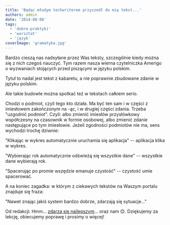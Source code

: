 ```yaml
---
title: 'Będąc młodym techwriterem przyszedł do mię tekst...'
authors: admin
date: '2014-08-08'
tags:
  - 'dobre-praktyki'
  - 'warsztat'
  - 'język'
coverImage: 'gramatyka.jpg'
---
```


Bardzo cieszą nas nadsyłane przez Was teksty, szczególnie kiedy można się z nich
czegoś nauczyć. Tym razem nasza wierna czytelniczka Amerigo o wyzwaniach
stojących przed piszącymi w języku polskim.

<!--truncate-->

Tytuł to nadal jest tekst z kabaretu, a nie poprawnie zbudowane zdanie w języku
polskim.

Ale takie budowle można spotkać też w tekstach całkiem serio.

Chodzi o podmiot, czyli tego kto działa. Ma być ten sam i w części z imiesłowem
zakończonym na -ąc, i w drugiej części zdania. Trzeba "uzgodnić podmiot". Czyli:
albo zmienić imiesłów przysłówkowy współczesny na czasownik w formie osobowej,
albo zmienić zdanie następujące po tym imiesłowie. Jeżeli zgodności podmiotów
nie ma, sens wychodzi trochę dziwnie:

"Klikając w wykres automatycznie uruchamia się aplikacja" -- aplikacja klika w
wykres.

"Wybierając rok automatycznie odświeżą się wszystkie dane" -- wszystkie dane
wybierają rok.

"Spacerując po promie wszędzie emanuje czystość" -- czystość umie spacerować.

A na koniec zagadka: w którym z ciekawych tekstów na Waszym portalu znajduje się
fraza:

"Nawet znając jakiś system bardzo dobrze, zdarzają się sytuacje..."

Od redakcji: Hmm...
[zdarza się najlepszym](http://www.tekstowo.pl/piosenka,kult,nie_chce_grac_w_reprezentacji.html)...
oraz nam 😊. Dziękujemy za lekcję, obiecujemy poprawę i prosimy o więcej!
